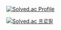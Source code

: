[![Solved.ac Profile](http://mazassumnida.wtf/api/v2/generate_badge?boj=thedeny11)](https://solved.ac/thedeny11/)


[![Solved.ac 프로필](http://mazassumnida.wtf/api/mini/generate_badge?boj=thedeny11)](https://solved.ac/thedeny11)

